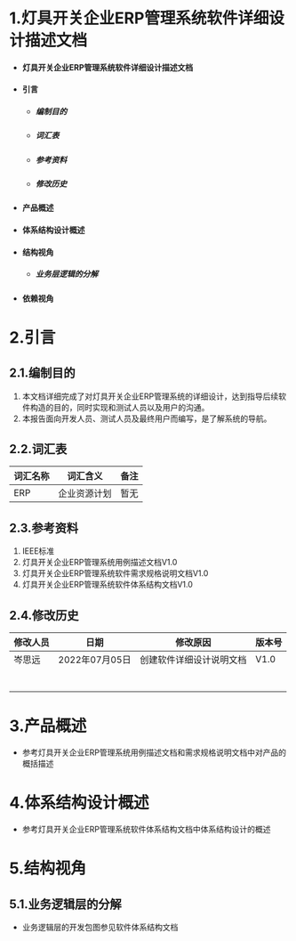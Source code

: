 # 1.灯具开关企业ERP管理系统软件详细设计描述文档

- #### 灯具开关企业ERP管理系统软件详细设计描述文档

- #### 引言

  - ##### 编制目的

  - ##### 词汇表

  - ##### 参考资料

  - ##### 修改历史

- #### 产品概述

- #### 体系结构设计概述

- #### 结构视角

  - ##### 业务层逻辑的分解

- #### 依赖视角

# 2.引言

## 2.1.编制目的

1. 本文档详细完成了对灯具开关企业ERP管理系统的详细设计，达到指导后续软件构造的目的，同时实现和测试人员以及用户的沟通。
2. 本报告面向开发人员、测试人员及最终用户而编写，是了解系统的导航。

## 2.2.词汇表

| 词汇名称 | 词汇含义     | 备注 |
| -------- | ------------ | ---- |
| ERP      | 企业资源计划 | 暂无 |

## 2.3.参考资料

1. IEEE标准
2. 灯具开关企业ERP管理系统用例描述文档V1.0
3. 灯具开关企业ERP管理系统软件需求规格说明文档V1.0
4. 灯具开关企业ERP管理系统软件体系结构文档V1.0

## 2.4.修改历史

| 修改人员 | 日期           | 修改原因                 | 版本号 |
| -------- | -------------- | ------------------------ | ------ |
| 岑思远   | 2022年07月05日 | 创建软件详细设计说明文档 | V1.0   |
|          |                |                          |        |
|          |                |                          |        |
|          |                |                          |        |
|          |                |                          |        |
|          |                |                          |        |
|          |                |                          |        |
|          |                |                          |        |

# 3.产品概述

- 参考灯具开关企业ERP管理系统用例描述文档和需求规格说明文档中对产品的概括描述

# 4.体系结构设计概述

- 参考灯具开关企业ERP管理系统软件体系结构文档中体系结构设计的概述

# 5.结构视角

## 5.1.业务逻辑层的分解

- 业务逻辑层的开发包图参见软件体系结构文档